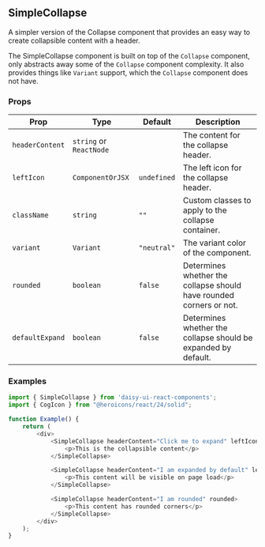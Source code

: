 ## SimpleCollapse

A simpler version of the Collapse component that provides an easy way to create collapsible content with a header.

The SimpleCollapse component is built on top of the `Collapse` component, only abstracts away some of the `Collapse` component complexity. It also provides things like `Variant` support, which the `Collapse` component does not have.

### Props

| Prop             | Type                                                | Default | Description                                                                                                                                                                                                 |
|------------------|--------------------------------------------------------|---------|-----------------------------------------------------------------------------------------------------------------------------------------------------------------------------------------------------------------|
| `headerContent`  | `string` or `ReactNode`                               |         | The content for the collapse header.                                                                                                                                                                         |
| `leftIcon`       | `ComponentOrJSX`                                     | `undefined` | The left icon for the collapse header.                                                                                                                                                                        |
| `className`      | `string`                                             | `""`    | Custom classes to apply to the collapse container.                                                                                                                                                            |
| `variant`        | `Variant`                                            | `"neutral"` | The variant color of the component.
| `rounded`        | `boolean`                                             | `false` | Determines whether the collapse should have rounded corners or not.
| `defaultExpand`  | `boolean`                                             | `false` | Determines whether the collapse should be expanded by default.


### Examples

```javascript
import { SimpleCollapse } from 'daisy-ui-react-components';
import { CogIcon } from "@heroicons/react/24/solid";

function Example() {
    return (
        <div>
            <SimpleCollapse headerContent="Click me to expand" leftIcon={CogIcon}>
                <p>This is the collapsible content</p>
            </SimpleCollapse>

            <SimpleCollapse headerContent="I am expanded by default" leftIcon={CogIcon} defaultExpand>
                <p>This content will be visible on page load</p>
            </SimpleCollapse>

            <SimpleCollapse headerContent="I am rounded" rounded>
                <p>This content has rounded corners</p>
            </SimpleCollapse>
        </div>
    );
}

```